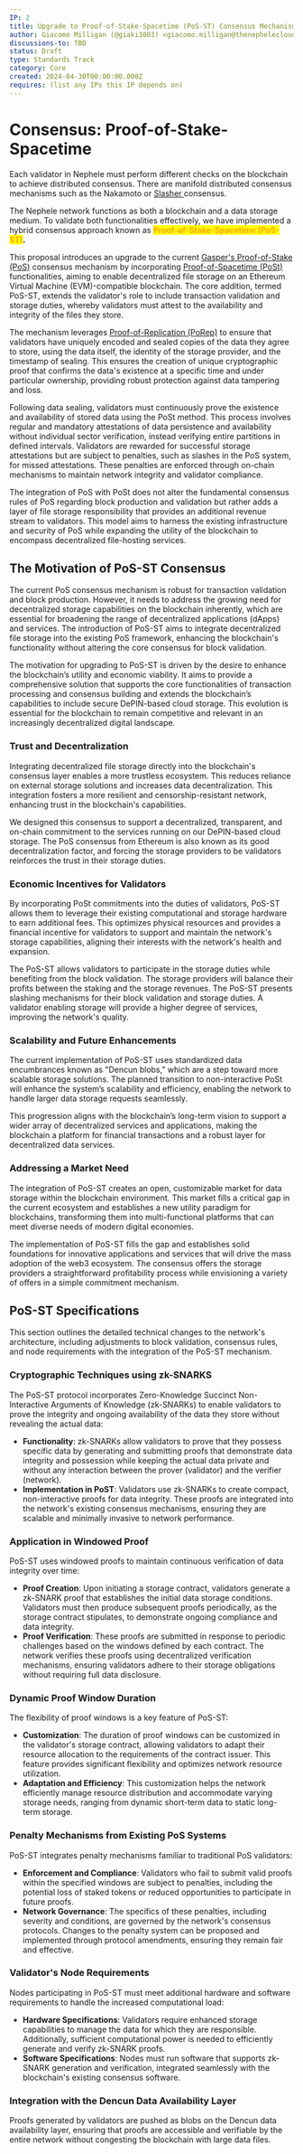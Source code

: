 ```yaml
---
IP: 2
title: Upgrade to Proof-of-Stake-Spacetime (PoS-ST) Consensus Mechanism
author: Giacomo Milligan (@giaki3003) <giacomo.milligan@thenephelecloud.com> and Brieuc Berruet <brieuc.berruet@thenephelecloud.com>
discussions-to: TBD
status: Draft
type: Standards Track
category: Core
created: 2024-04-30T00:00:00.000Z
requires: (list any IPs this IP depends on)
---
```


# Consensus: Proof-of-Stake-Spacetime

Each validator in Nephele must perform different checks on the blockchain to achieve distributed consensus. There are manifold distributed consensus mechanisms such as the Nakamoto or [Slasher ](https://blog.ethereum.org/2014/01/15/slasher-a-punitive-proof-of-stake-algorithm)consensus.

The Nephele network functions as both a blockchain and a data storage medium. To validate both functionalities effectively, we have implemented a hybrid consensus approach known as <mark style="color:orange;">**Proof-of-Stake-Spacetime (PoS-ST)**</mark>**.**

This proposal introduces an upgrade to the current  [Gasper's Proof-of-Stake (PoS)](https://ethereum.org/en/developers/docs/consensus-mechanisms/pos/) consensus mechanism by incorporating [Proof-of-Spacetime (PoSt)](https://spec.filecoin.io/algorithms/pos/post/) functionalities, aiming to enable decentralized file storage on an Ethereum Virtual Machine (EVM)-compatible blockchain. The core addition, termed PoS-ST, extends the validator's role to include transaction validation and storage duties, whereby validators must attest to the availability and integrity of the files they store.

The mechanism leverages [Proof-of-Replication (PoRep)](https://spec.filecoin.io/algorithms/pos/porep/) to ensure that validators have uniquely encoded and sealed copies of the data they agree to store, using the data itself, the identity of the storage provider, and the timestamp of sealing. This ensures the creation of unique cryptographic proof that confirms the data's existence at a specific time and under particular ownership, providing robust protection against data tampering and loss.

Following data sealing, validators must continuously prove the existence and availability of stored data using the PoSt method. This process involves regular and mandatory attestations of data persistence and availability without individual sector verification, instead verifying entire partitions in defined intervals. Validators are rewarded for successful storage attestations but are subject to penalties, such as slashes in the PoS system, for missed attestations. These penalties are enforced through on-chain mechanisms to maintain network integrity and validator compliance.

The integration of PoS with PoSt does not alter the fundamental consensus rules of PoS regarding block production and validation but rather adds a layer of file storage responsibility that provides an additional revenue stream to validators. This model aims to harness the existing infrastructure and security of PoS while expanding the utility of the blockchain to encompass decentralized file-hosting services.

## The Motivation of PoS-ST Consensus

The current PoS consensus mechanism is robust for transaction validation and block production. However, it needs to address the growing need for decentralized storage capabilities on the blockchain inherently, which are essential for broadening the range of decentralized applications (dApps) and services. The introduction of PoS-ST aims to integrate decentralized file storage into the existing PoS framework, enhancing the blockchain's functionality without altering the core consensus for block validation.

The motivation for upgrading to PoS-ST is driven by the desire to enhance the blockchain’s utility and economic viability. It aims to provide a comprehensive solution that supports the core functionalities of transaction processing and consensus building and extends the blockchain’s capabilities to include secure DePIN-based cloud storage. This evolution is essential for the blockchain to remain competitive and relevant in an increasingly decentralized digital landscape.

### Trust and Decentralization

Integrating decentralized file storage directly into the blockchain's consensus layer enables a more trustless ecosystem. This reduces reliance on external storage solutions and increases data decentralization. This integration fosters a more resilient and censorship-resistant network, enhancing trust in the blockchain's capabilities.

We designed this consensus to support a decentralized, transparent, and on-chain commitment to the services running on our DePIN-based cloud storage. The PoS consensus from Ethereum is also known as its good decentralization factor, and forcing the storage providers to be validators reinforces the trust in their storage duties.&#x20;

### Economic Incentives for Validators

By incorporating PoSt commitments into the duties of validators, PoS-ST allows them to leverage their existing computational and storage hardware to earn additional fees. This optimizes physical resources and provides a financial incentive for validators to support and maintain the network's storage capabilities, aligning their interests with the network's health and expansion.

The PoS-ST allows validators to participate in the storage duties while benefiting from the block validation. The storage providers will balance their profits between the staking and the storage revenues. The PoS-ST presents slashing mechanisms for their block validation and storage duties. A validator enabling storage will provide a higher degree of services, improving the network's quality.&#x20;

### Scalability and Future Enhancements

The current implementation of PoS-ST uses standardized data encumbrances known as "Dencun blobs," which are a step toward more scalable storage solutions. The planned transition to non-interactive PoSt will enhance the system’s scalability and efficiency, enabling the network to handle larger data storage requests seamlessly. &#x20;

This progression aligns with the blockchain’s long-term vision to support a wider array of decentralized services and applications, making the blockchain a platform for financial transactions and a robust layer for decentralized data services.

### Addressing a Market Need

The integration of PoS-ST creates an open, customizable market for data storage within the blockchain environment. This market fills a critical gap in the current ecosystem and establishes a new utility paradigm for blockchains, transforming them into multi-functional platforms that can meet diverse needs of modern digital economies.

The implementation of PoS-ST fills the gap and establishes solid foundations for innovative applications and services that will drive the mass adoption of the web3 ecosystem. The consensus offers the storage providers a straightforward profitability process while envisioning a variety of offers in a simple commitment mechanism.&#x20;

## PoS-ST Specifications

This section outlines the detailed technical changes to the network's architecture, including adjustments to block validation, consensus rules, and node requirements with the integration of the PoS-ST mechanism.

### Cryptographic Techniques using zk-SNARKS&#x20;

The PoS-ST protocol incorporates Zero-Knowledge Succinct Non-Interactive Arguments of Knowledge (zk-SNARKs) to enable validators to prove the integrity and ongoing availability of the data they store without revealing the actual data:

* **Functionality**: zk-SNARKs allow validators to prove that they possess specific data by generating and submitting proofs that demonstrate data integrity and possession while keeping the actual data private and without any interaction between the prover (validator) and the verifier (network).
* **Implementation in PoST**: Validators use zk-SNARKs to create compact, non-interactive proofs for data integrity. These proofs are integrated into the network's existing consensus mechanisms, ensuring they are scalable and minimally invasive to network performance.

### Application in Windowed Proof

PoS-ST uses windowed proofs to maintain continuous verification of data integrity over time:

* **Proof Creation**: Upon initiating a storage contract, validators generate a zk-SNARK proof that establishes the initial data storage conditions. Validators must then produce subsequent proofs periodically, as the storage contract stipulates, to demonstrate ongoing compliance and data integrity.
* **Proof Verification**: These proofs are submitted in response to periodic challenges based on the windows defined by each contract. The network verifies these proofs using decentralized verification mechanisms, ensuring validators adhere to their storage obligations without requiring full data disclosure.

### Dynamic Proof Window Duration

The flexibility of proof windows is a key feature of PoS-ST:

* **Customization**: The duration of proof windows can be customized in the validator's storage contract, allowing validators to adapt their resource allocation to the requirements of the contract issuer. This feature provides significant flexibility and optimizes network resource utilization.
* **Adaptation and Efficiency**: This customization helps the network efficiently manage resource distribution and accommodate varying storage needs, ranging from dynamic short-term data to static long-term storage.

### Penalty Mechanisms from Existing PoS Systems

PoS-ST integrates penalty mechanisms familiar to traditional PoS validators:

* **Enforcement and Compliance**: Validators who fail to submit valid proofs within the specified windows are subject to penalties, including the potential loss of staked tokens or reduced opportunities to participate in future proofs.
* **Network Governance**: The specifics of these penalties, including severity and conditions, are governed by the network's consensus protocols. Changes to the penalty system can be proposed and implemented through protocol amendments, ensuring they remain fair and effective.

### Validator's Node Requirements

Nodes participating in PoS-ST must meet additional hardware and software requirements to handle the increased computational load:

* **Hardware Specifications**: Validators require enhanced storage capabilities to manage the data for which they are responsible. Additionally, sufficient computational power is needed to efficiently generate and verify zk-SNARK proofs.
* **Software Specifications**: Nodes must run software that supports zk-SNARK generation and verification, integrated seamlessly with the blockchain's existing consensus software.

### Integration with the Dencun Data Availability Layer

Proofs generated by validators are pushed as blobs on the Dencun data availability layer, ensuring that proofs are accessible and verifiable by the entire network without congesting the blockchain with large data files.
